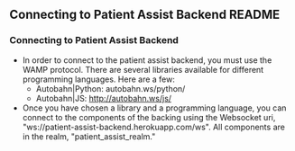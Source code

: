 ## Connecting to Patient Assist Backend README

### Connecting to Patient Assist Backend
- In order to connect to the patient assist backend, you must use the WAMP protocol. There are several libraries 
  available for different programming languages. Here are a few:
  - Autobahn|Python: autobahn.ws/python/
  - Autobahn|JS: http://autobahn.ws/js/
- Once you have chosen a library and a programming language, you can connect to the components of the backing using the
  Websocket uri, "ws://patient-assist-backend.herokuapp.com/ws". All components are in the realm, "patient_assist_realm."